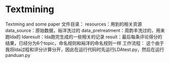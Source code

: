 # Textmining
Textming and some paper
文件目录：
resources：用到的相关资源
data_source：原始数据，裕洋洗过的
data_pretreatment：周韵丰洗过的，用来跑lda的
ldaresult：lda跑完生成的一些相关的记录
result：最后每条评论得分的结果，已经分为6个topic，命名规则和裕洋的命名规则一样
工作流程：
这个由于我将lda过程和评分计算分开，因此在运行代码时先运行LDAtest.py，然后在运行panduan.py
